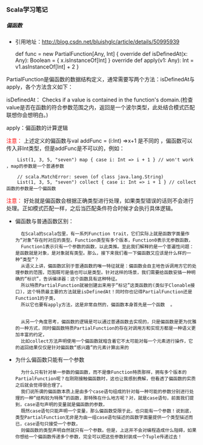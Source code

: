 ### Scala学习笔记

##### 偏函数

- 引用地址：http://blog.csdn.net/bluishglc/article/details/50995939  

    def func = new PartialFunction[Any, Int] {
      override def isDefinedAt(x: Any): Boolean = {
        x.isInstanceOf[Int]
      }
      override def apply(v1: Any): Int = v1.asInstanceOf[Int] + 2
    }  

PartialFunction是偏函数的数据结构定义，通常需要写两个方法：isDefinedAt与apply，各个方法含义如下：  

isDefinedAt：  Checks if a value is contained in the function's domain.(检查value是否在函数的符合参数范围之内，返回是一个波尔类型，此处结合模式匹配联想你会想明白。)

apply：偏函数的计算逻辑

<font color=red>注意：</font> 上述定义的偏函数与val addFunc = (i:Int) =>x+1 是不同的 ，偏函数可以传入非Int类型，但是addFunc是不可以的，例如：  

		List(1, 3, 5, "seven") map { case i: Int => i + 1 } // won't work ，map的参数是一个普通参数
		
		// scala.MatchError: seven (of class java.lang.String)
		List(1, 3, 5, "seven") collect { case i: Int => i + 1 } // collect函数的参数是一个偏函数


<font color=red>注意：</font> 好处就是偏函数会根据正确类型进行处理，如果类型错误的话则不会进行处理。正如模式匹配一样，之后当匹配条件符合时候才会执行具体逻辑。  


- 偏函数与普通函数区别：  

		在Scala的scala包里，有一系列Function trait，它们实际上就是函数字面量作为“对象”存在时对应的类型。Function类型有多个版本，Function0表示无参数函数，  
		Function1表示只有一个参数的函数，以此类推。至此我们解释的是一个普遍性问题：是函数就是对象，是对象就有类型。那么，接下来我们看一下偏函数又应该是什么样的一种“类型”？  
		从语义上讲，偏函数区别于普通函数的唯一特征就是：偏函数会自主地告诉调用方它的处理参数的范围，范围既可是值也可以是类型。针对这样的场景，我们需要给函数安插一种明确的“标识”，告诉编译器：这个函数具有这种特征。  
		所以特质PartialFunction就被创建出来用于“标记”这类函数的(类似于Clonable接口)，这个特质最主要的方法就是isDefinedAt！同时你也记得PartialFunction还是Function1的子类，   
		所以它也要有apply方法，这是非常自然的，偏函数本身首先是一个函数  。
		

		从另一个角度思考，偏函数的逻辑是可以通过普通函数去实现的，只是偏函数是更为优雅的一种方式，同时偏函数特质PartialFunction的存在对调用方和实现方都是一种语义更加丰富的约定，
		比如collect方法声明使用一个偏函数就暗含着它不太可能对每一个元素进行操作，它的返回结果仅仅是针对偏函数“感兴趣”的元素计算出来的


		
- 为什么偏函数只能有一个参数  

		为什么只有针对单一参数的偏函数，而不是像Function特质那样，拥有多个版本的PartialFunction呢？在刚刚接触偏函数时，这也让我感到费解，但看透了偏函数的实质之后就会觉得很合理了。   
		我们说所谓的偏函数本质上是由多个case语句组成的针对每一种可能的参数分别进行处理的一种“结构较为特殊”的函数，那特殊在什么地方呢？对，就是case语句，前面我们提到，case语句声明的变量就是偏函数的参数，  
		既然case语句只能声明一个变量，那么偏函数受限于此，也只能有一个参数！说到底，类型PartialFunction无非是为由一组case语句描述的函数字面量提供一个类型描述而已，case语句只接受一个参数，  
		则偏函数的类型声明自然就只有一个参数。但是，上这并不会对编程造成什么阻碍，如果你想给一个偏函数传递多个参数，完全可以把这些参数封装成一个Tuple传递过去！  

		
		